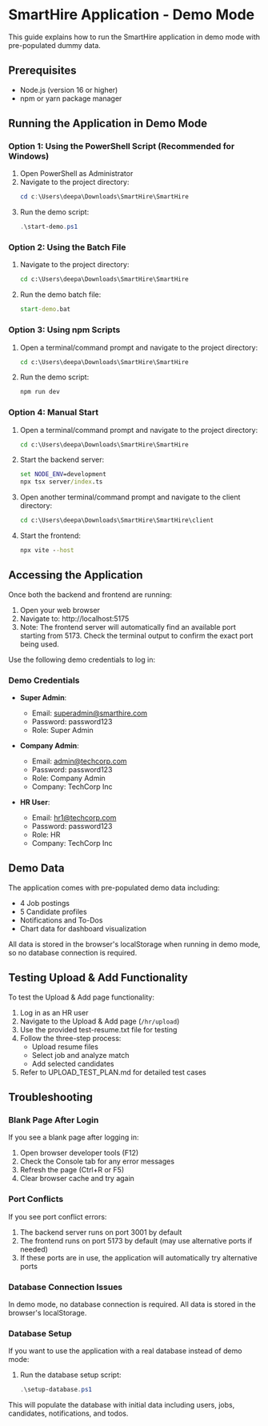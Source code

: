 # SmartHire Application - Demo Mode

This guide explains how to run the SmartHire application in demo mode with pre-populated dummy data.

## Prerequisites

- Node.js (version 16 or higher)
- npm or yarn package manager

## Running the Application in Demo Mode

### Option 1: Using the PowerShell Script (Recommended for Windows)

1. Open PowerShell as Administrator
2. Navigate to the project directory:
   ```powershell
   cd c:\Users\deepa\Downloads\SmartHire\SmartHire
   ```
3. Run the demo script:
   ```powershell
   .\start-demo.ps1
   ```

### Option 2: Using the Batch File

1. Navigate to the project directory:
   ```cmd
   cd c:\Users\deepa\Downloads\SmartHire\SmartHire
   ```
2. Run the demo batch file:
   ```cmd
   start-demo.bat
   ```

### Option 3: Using npm Scripts

1. Open a terminal/command prompt and navigate to the project directory:
   ```cmd
   cd c:\Users\deepa\Downloads\SmartHire\SmartHire
   ```

2. Run the demo script:
   ```cmd
   npm run dev
   ```

### Option 4: Manual Start

1. Open a terminal/command prompt and navigate to the project directory:
   ```cmd
   cd c:\Users\deepa\Downloads\SmartHire\SmartHire
   ```

2. Start the backend server:
   ```cmd
   set NODE_ENV=development
   npx tsx server/index.ts
   ```

3. Open another terminal/command prompt and navigate to the client directory:
   ```cmd
   cd c:\Users\deepa\Downloads\SmartHire\SmartHire\client
   ```

4. Start the frontend:
   ```cmd
   npx vite --host
   ```

## Accessing the Application

Once both the backend and frontend are running:

1. Open your web browser
2. Navigate to: http://localhost:5175
3. Note: The frontend server will automatically find an available port starting from 5173. Check the terminal output to confirm the exact port being used.

Use the following demo credentials to log in:

### Demo Credentials

- **Super Admin**: 
  - Email: superadmin@smarthire.com
  - Password: password123
  - Role: Super Admin

- **Company Admin**: 
  - Email: admin@techcorp.com
  - Password: password123
  - Role: Company Admin
  - Company: TechCorp Inc

- **HR User**: 
  - Email: hr1@techcorp.com
  - Password: password123
  - Role: HR
  - Company: TechCorp Inc

## Demo Data

The application comes with pre-populated demo data including:

- 4 Job postings
- 5 Candidate profiles
- Notifications and To-Dos
- Chart data for dashboard visualization

All data is stored in the browser's localStorage when running in demo mode, so no database connection is required.

## Testing Upload & Add Functionality

To test the Upload & Add page functionality:

1. Log in as an HR user
2. Navigate to the Upload & Add page (`/hr/upload`)
3. Use the provided test-resume.txt file for testing
4. Follow the three-step process:
   - Upload resume files
   - Select job and analyze match
   - Add selected candidates
5. Refer to UPLOAD_TEST_PLAN.md for detailed test cases

## Troubleshooting

### Blank Page After Login

If you see a blank page after logging in:

1. Open browser developer tools (F12)
2. Check the Console tab for any error messages
3. Refresh the page (Ctrl+R or F5)
4. Clear browser cache and try again

### Port Conflicts

If you see port conflict errors:

1. The backend server runs on port 3001 by default
2. The frontend runs on port 5173 by default (may use alternative ports if needed)
3. If these ports are in use, the application will automatically try alternative ports

### Database Connection Issues

In demo mode, no database connection is required. All data is stored in the browser's localStorage.

### Database Setup

If you want to use the application with a real database instead of demo mode:

1. Run the database setup script:
   ```powershell
   .\setup-database.ps1
   ```

This will populate the database with initial data including users, jobs, candidates, notifications, and todos.